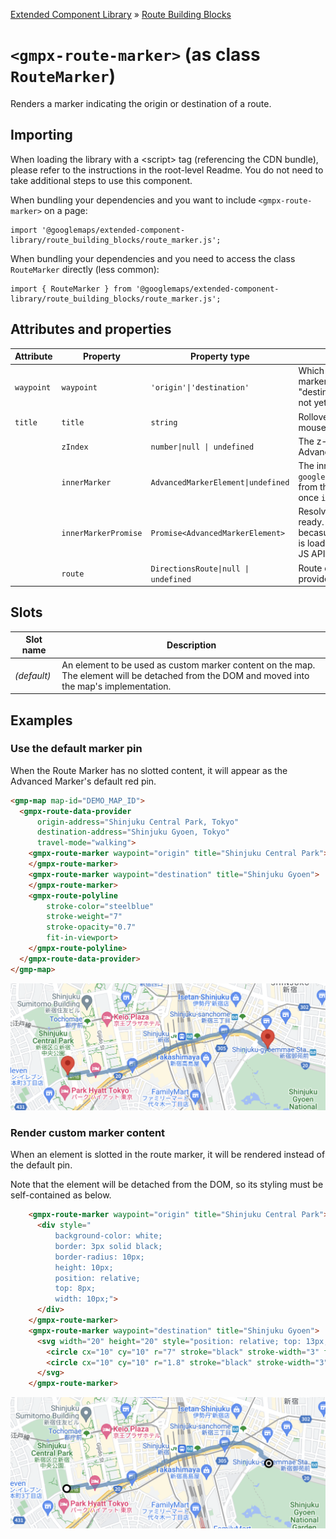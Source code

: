 [Extended Component Library](../../../README.md) » [Route Building Blocks](../README.md)

# `<gmpx-route-marker>` (as class `RouteMarker`)

Renders a marker indicating the origin or destination of a route.

## Importing

When loading the library with a &lt;script&gt; tag (referencing the CDN bundle), please refer to the instructions in the root-level Readme. You do not need to take additional steps to use this component.

When bundling your dependencies and you want to include `<gmpx-route-marker>` on a page:

```
import '@googlemaps/extended-component-library/route_building_blocks/route_marker.js';
```

When bundling your dependencies and you need to access the class `RouteMarker` directly (less common):

```
import { RouteMarker } from '@googlemaps/extended-component-library/route_building_blocks/route_marker.js';
```

## Attributes and properties

| Attribute  | Property             | Property type                        | Description                                                                                                                                                              | Default    | Reflects? |
| ---------- | -------------------- | ------------------------------------ | ------------------------------------------------------------------------------------------------------------------------------------------------------------------------ | ---------- | --------- |
| `waypoint` | `waypoint`           | `'origin'\|'destination'`            | Which waypoint of the route to position the marker on. For now, this is either "origin" or "destination"; intermediate waypoints are not yet supported.                  | `'origin'` | ✅         |
| `title`    | `title`              | `string`                             | Rollover text for the marker, displayed on mouse hover.                                                                                                                  | `''`       | ✅         |
|            | `zIndex`             | `number\|null \| undefined`          | The z-index of the marker relative to other Advanced Markers.                                                                                                            |            | ❌         |
|            | `innerMarker`        | `AdvancedMarkerElement\|undefined`   | The inner `google.maps.marker.AdvancedMarkerElement` from the Maps JS API. This value is set once `innerMarkerPromise` is resolved.                                      |            | ❌         |
|            | `innerMarkerPromise` | `Promise<AdvancedMarkerElement>`     | Resolves to the inner marker when it's ready. It might not be ready immediately becasue the `AdvancedMarkerElement` class is loaded asynchronously from the Maps JS API. |            | ❌         |
|            | `route`              | `DirectionsRoute\|null \| undefined` | Route data to render, overriding anything provided by context.                                                                                                           |            | ❌         |

## Slots

| Slot name   | Description                                                                                                                                   |
| ----------- | --------------------------------------------------------------------------------------------------------------------------------------------- |
| *(default)* | An element to be used as custom marker content on the map. The element will be detached from the DOM and moved into the map's implementation. |



## Examples

### Use the default marker pin

When the Route Marker has no slotted content, it will appear as the Advanced Marker's default red pin.

```html
<gmp-map map-id="DEMO_MAP_ID">
  <gmpx-route-data-provider
      origin-address="Shinjuku Central Park, Tokyo"
      destination-address="Shinjuku Gyoen, Tokyo"
      travel-mode="walking">
    <gmpx-route-marker waypoint="origin" title="Shinjuku Central Park">
    </gmpx-route-marker>
    <gmpx-route-marker waypoint="destination" title="Shinjuku Gyoen">
    </gmpx-route-marker>
    <gmpx-route-polyline
        stroke-color="steelblue"
        stroke-weight="7"
        stroke-opacity="0.7"
        fit-in-viewport>
    </gmpx-route-polyline>
  </gmpx-route-data-provider>
</gmp-map>
```

![Pin markers](./doc_src/pin-markers.png)

### Render custom marker content

When an element is slotted in the route marker, it will be rendered instead of the default pin. 

Note that the element will be detached from the DOM, so its styling must be self-contained as below.

```html
    <gmpx-route-marker waypoint="origin" title="Shinjuku Central Park">
      <div style="
          background-color: white;
          border: 3px solid black;
          border-radius: 10px;
          height: 10px;
          position: relative;
          top: 8px;
          width: 10px;">
      </div>
    </gmpx-route-marker>
    <gmpx-route-marker waypoint="destination" title="Shinjuku Gyoen">
      <svg width="20" height="20" style="position: relative; top: 13px;">
        <circle cx="10" cy="10" r="7" stroke="black" stroke-width="3" fill="white"/>
        <circle cx="10" cy="10" r="1.8" stroke="black" stroke-width="3" fill="black"/>
      </svg>
    </gmpx-route-marker>
```

![Circle markers](./doc_src/circle-markers.png)




